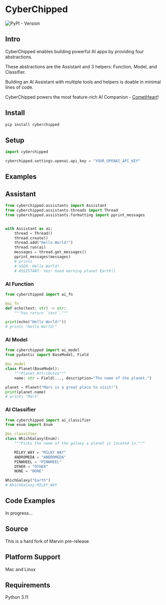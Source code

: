 # CyberChipped

![PyPI - Version](https://img.shields.io/pypi/v/cyberchipped)

## Intro
CyberChipped enables building powerful AI apps by providing four abstractions.

These abstractions are the Assistant and 3 helpers: Function, Model, and Classifier.

Building an AI Assistant with multiple tools and helpers is doable in minimal lines of code.

CyberChipped powers the most feature-rich AI Companion - [CometHeart](https://cometheart.com)!

## Install

```bash
pip install cyberchipped
```

## Setup
```python
import cyberchipped

cyberchipped.settings.openai.api_key = "YOUR_OPENAI_API_KEY"
```

## Examples

## Assistant
```python
from cyberchipped.assistants import Assistant
from cyberchipped.assistants.threads import Thread
from cyberchipped.assistants.formatting import pprint_messages


with Assistant as ai:
    thread = Thread()
    thread.create()
    thread.add("Hello World!")
    thread.run(ai)
    messages = thread.get_messages()
    pprint_messages(messages)
    # prints 
    # USER: Hello World!
    # ASSISTANT: Yes! Good morning planet Earth!)
```

### AI Function
```python
from cyberchipped import ai_fn

@ai_fn
def echo(text: str) -> str:
    """You return `text`."""

print(echo("Hello World!"))
# prints "Hello World!"

```

### AI Model
```python
from cyberchipped import ai_model
from pydantic import BaseModel, Field

@ai_model
class Planet(BaseModel):
    """Planet Attributes"""
    name: str = Field(..., description="The name of the planet.")

planet = Planet("Mars is a great place to visit!")
print(planet.name)
# prints "Mars"
```

### AI Classifier
```python
from cyberchipped import ai_classifier
from enum import Enum

@ai_classifier
class WhichGalaxy(Enum):
    """Picks the name of the galaxy a planet is located in."""

    MILKY_WAY = "MILKY WAY"
    ANDROMEDA = "ANDROMEDA"
    PINWHEEL = "PINWHEEL"
    OTHER = "OTHER"
    NONE = "NONE"

WhichGalaxy("Earth")
# WhichGalaxy.MILKY_WAY
```

## Code Examples
In progress...

## Source
This is a hard fork of Marvin pre-release

## Platform Support
Mac and Linux

## Requirements
Python 3.11

